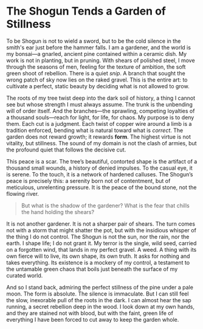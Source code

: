 # The Shogun Tends a Garden of Stillness

To be Shogun is not to wield a sword, but to be the cold silence in the smith's ear just before the hammer falls. I am a gardener, and the world is my bonsai—a gnarled, ancient pine contained within a ceramic dish. My work is not in planting, but in pruning. With shears of polished steel, I move through the seasons of men, feeling for the texture of ambition, the soft green shoot of rebellion. There is a quiet *snip*. A branch that sought the wrong patch of sky now lies on the raked gravel. This is the entire art: to cultivate a perfect, static beauty by deciding what is not allowed to grow.

The roots of my tree twist deep into the dark soil of history, a thing I cannot see but whose strength I must always assume. The trunk is the unbending will of order itself. And the branches—the sprawling, competing loyalties of a thousand souls—reach for light, for life, for chaos. My purpose is to deny them. Each cut is a judgment. Each twist of copper wire around a limb is a tradition enforced, bending what is natural toward what is *correct*. The garden does not reward growth; it rewards **form**. The highest virtue is not vitality, but stillness. The sound of my domain is not the clash of armies, but the profound quiet that follows the decisive cut.

This peace is a scar. The tree’s beautiful, contorted shape is the artifact of a thousand small wounds, a history of denied impulses. To the casual eye, it is serene. To the touch, it is a network of hardened calluses. The Shogun’s peace is precisely this: a serenity born not of contentment, but of meticulous, unrelenting pressure. It is the peace of the bound stone, not the flowing river.

> But what is the shadow of the gardener? What is the fear that chills the hand holding the shears?

It is not another gardener. It is not a sharper pair of shears. The turn comes not with a storm that might shatter the pot, but with the insidious whisper of the thing I do not control. The Shogun is not the sun, nor the rain, nor the earth. I shape life; I do not grant it. My terror is the single, wild seed, carried on a forgotten wind, that lands in my perfect gravel. A weed. A thing with its own fierce will to live, its own shape, its own truth. It asks for nothing and takes everything. Its existence is a mockery of my control, a testament to the untamable green chaos that boils just beneath the surface of my curated world.

And so I stand back, admiring the perfect stillness of the pine under a pale moon. The form is absolute. The silence is immaculate. But I can still feel the slow, inexorable pull of the roots in the dark. I can almost hear the sap running, a secret rebellion deep in the wood. I look down at my own hands, and they are stained not with blood, but with the faint, green life of everything I have been forced to cut away to keep the garden whole.